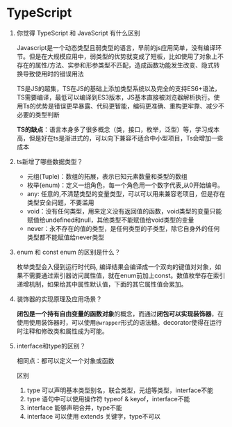 # TypeScript

1. 你觉得 TypeScript 和 JavaScript 有什么区别

   Javascript是一个动态类型且弱类型的语言，早前的js应用简单，没有编译环节。但是在大规模应用中，弱类型的优势就变成了短板，比如使用了对象上不存在的属性/方法、实参和形参类型不匹配，造成函数功能发生改变、隐式转换导致使用时的错误用法

   TS是JS的超集，TS在JS的基础上添加类型系统以及完全的支持ES6+语法，TS需要编译，最低可以编译到ES3版本，JS基本直接被浏览器解析执行。使用Ts的优势是错误更早暴露、代码更智能，编码更准确、重构更牢靠、减少不必要的类型判断

   **TS的缺点**：语言本身多了很多概念（类，接口，枚举，泛型）等，学习成本高，但是好在ts是渐进式的，可以向下兼容不适合中小型项目，Ts会增加一些成本

2. ts新增了哪些数据类型？

   - 元组(Tuple)：数组的拓展，表示已知元素数量和类型的数组
   - 枚举(enum)：定义一组角色，每一个角色用一个数字代表,从0开始编号。
   - any: 任意的,不清楚类型的变量类型，可以可以用来兼容老项目，但是存在类型安全问题，不要滥用
   - void：没有任何类型，用来定义没有返回值的函数，void类型的变量只能赋值给undefined和null，其他类型不能赋值给void类型的变量
   - never：永不存在的值的类型，是任何类型的子类型，除它自身外的任何类型都不能赋值给never类型

3. enum 和 const enum 的区别是什么？

   枚举类型会入侵到运行时代码, 编译结果会编译成一个双向的键值对对象，如果不需要通过索引器访问属性值，就在enum前加上const。数值枚举存在索引递增机制，如果给其中属性默认值，下面的其它属性值会累加。

4. 装饰器的实现原理及应用场景？

   **闭包是一个持有自由变量的函数对象**的概念，而通过**闭包可以实现装饰器**，在使用使用装饰器时，可以使用`@wrapper`形式的语法糖。decorator使得在运行时注释和修改类和属性成为可能。

5. interface和type的区别？

   相同点：都可以定义一个对象或函数

   区别

   1. type 可以声明基本类型别名，联合类型，元组等类型，interface不能
   2. type 语句中可以使用操作符 typeof & keyof，interface不能
   3. interface 能够声明合并，type不能
   4. interface 可以使用 extends 关键字，type不可以